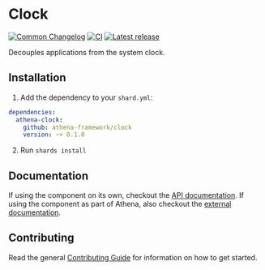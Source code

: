 # Clock

[![Common Changelog](https://common-changelog.org/badge.svg)](https://common-changelog.org)
[![CI](https://github.com/athena-framework/athena/workflows/CI/badge.svg)](https://github.com/athena-framework/athena/actions/workflows/ci.yml)
[![Latest release](https://img.shields.io/github/release/athena-framework/clock.svg)](https://github.com/athena-framework/clock/releases)

Decouples applications from the system clock.

## Installation

1. Add the dependency to your `shard.yml`:

```yaml
dependencies:
  athena-clock:
    github: athena-framework/clock
    version: ~> 0.1.0
```

2. Run `shards install`

## Documentation

If using the component on its own, checkout the [API documentation](https://athenaframework.org/Clock).
If using the component as part of Athena, also checkout the [external documentation](https://athenaframework.org/components/clock).

## Contributing

Read the general [Contributing Guide](./CONTRIBUTING.md) for information on how to get started.
